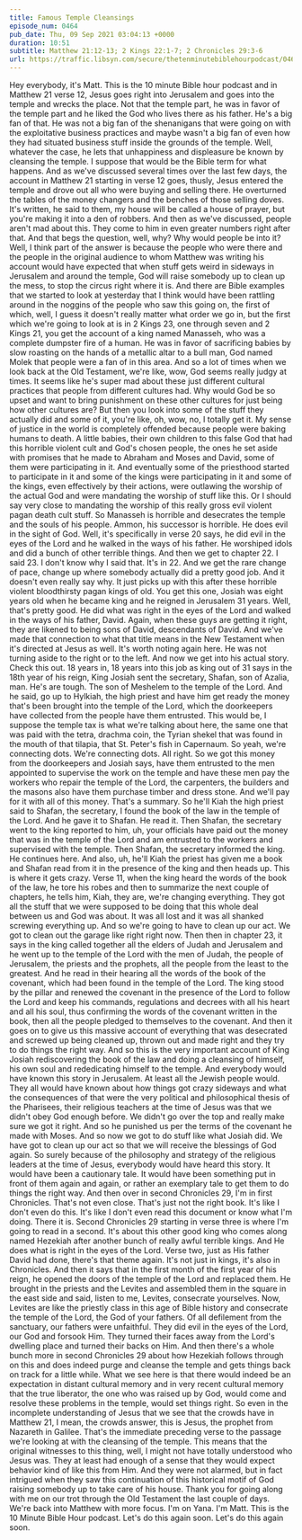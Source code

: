 ```yaml
---
title: Famous Temple Cleansings
episode_num: 0464
pub_date: Thu, 09 Sep 2021 03:04:13 +0000
duration: 10:51
subtitle: Matthew 21:12-13; 2 Kings 22:1-7; 2 Chronicles 29:3-6
url: https://traffic.libsyn.com/secure/thetenminutebiblehourpodcast/0464_-_Famous_Temple_Cleansings.mp3
---
```


 Hey everybody, it's Matt. This is the 10 minute Bible hour podcast and in Matthew 21 verse 12, Jesus goes right into Jerusalem and goes into the temple and wrecks the place. Not that the temple part, he was in favor of the temple part and he liked the God who lives there as his father. He's a big fan of that. He was not a big fan of the shenanigans that were going on with the exploitative business practices and maybe wasn't a big fan of even how they had situated business stuff inside the grounds of the temple. Well, whatever the case, he lets that unhappiness and displeasure be known by cleansing the temple. I suppose that would be the Bible term for what happens. And as we've discussed several times over the last few days, the account in Matthew 21 starting in verse 12 goes, thusly, Jesus entered the temple and drove out all who were buying and selling there. He overturned the tables of the money changers and the benches of those selling doves. It's written, he said to them, my house will be called a house of prayer, but you're making it into a den of robbers. And then as we've discussed, people aren't mad about this. They come to him in even greater numbers right after that. And that begs the question, well, why? Why would people be into it? Well, I think part of the answer is because the people who were there and the people in the original audience to whom Matthew was writing his account would have expected that when stuff gets weird in sideways in Jerusalem and around the temple, God will raise somebody up to clean up the mess, to stop the circus right where it is. And there are Bible examples that we started to look at yesterday that I think would have been rattling around in the noggins of the people who saw this going on, the first of which, well, I guess it doesn't really matter what order we go in, but the first which we're going to look at is in 2 Kings 23, one through seven and 2 Kings 21, you get the account of a king named Manasseh, who was a complete dumpster fire of a human. He was in favor of sacrificing babies by slow roasting on the hands of a metallic altar to a bull man, God named Molek that people were a fan of in this area. And so a lot of times when we look back at the Old Testament, we're like, wow, God seems really judgy at times. It seems like he's super mad about these just different cultural practices that people from different cultures had. Why would God be so upset and want to bring punishment on these other cultures for just being how other cultures are? But then you look into some of the stuff they actually did and some of it, you're like, oh, wow, no, I totally get it. My sense of justice in the world is completely offended because people were baking humans to death. A little babies, their own children to this false God that had this horrible violent cult and God's chosen people, the ones he set aside with promises that he made to Abraham and Moses and David, some of them were participating in it. And eventually some of the priesthood started to participate in it and some of the kings were participating in it and some of the kings, even effectively by their actions, were outlawing the worship of the actual God and were mandating the worship of stuff like this. Or I should say very close to mandating the worship of this really gross evil violent pagan death cult stuff. So Manasseh is horrible and desecrates the temple and the souls of his people. Ammon, his successor is horrible. He does evil in the sight of God. Well, it's specifically in verse 20 says, he did evil in the eyes of the Lord and he walked in the ways of his father. He worshiped idols and did a bunch of other terrible things. And then we get to chapter 22. I said 23. I don't know why I said that. It's in 22. And we get the rare change of pace, change up where somebody actually did a pretty good job. And it doesn't even really say why. It just picks up with this after these horrible violent bloodthirsty pagan kings of old. You get this one, Josiah was eight years old when he became king and he reigned in Jerusalem 31 years. Well, that's pretty good. He did what was right in the eyes of the Lord and walked in the ways of his father, David. Again, when these guys are getting it right, they are likened to being sons of David, descendants of David. And we've made that connection to what that title means in the New Testament when it's directed at Jesus as well. It's worth noting again here. He was not turning aside to the right or to the left. And now we get into his actual story. Check this out. 18 years in, 18 years into this job as king out of 31 says in the 18th year of his reign, King Josiah sent the secretary, Shafan, son of Azalia, man. He's are tough. The son of Meshelem to the temple of the Lord. And he said, go up to Hylkiah, the high priest and have him get ready the money that's been brought into the temple of the Lord, which the doorkeepers have collected from the people have them entrusted. This would be, I suppose the temple tax is what we're talking about here, the same one that was paid with the tetra, drachma coin, the Tyrian shekel that was found in the mouth of that tilapia, that St. Peter's fish in Capernaum. So yeah, we're connecting dots. We're connecting dots. All right. So we got this money from the doorkeepers and Josiah says, have them entrusted to the men appointed to supervise the work on the temple and have these men pay the workers who repair the temple of the Lord, the carpenters, the builders and the masons also have them purchase timber and dress stone. And we'll pay for it with all of this money. That's a summary. So he'll Kiah the high priest said to Shafan, the secretary, I found the book of the law in the temple of the Lord. And he gave it to Shafan. He read it. Then Shafan, the secretary went to the king reported to him, uh, your officials have paid out the money that was in the temple of the Lord and am entrusted to the workers and supervised with the temple. Then Shafan, the secretary informed the king. He continues here. And also, uh, he'll Kiah the priest has given me a book and Shafan read from it in the presence of the king and then heads up. This is where it gets crazy. Verse 11, when the king heard the words of the book of the law, he tore his robes and then to summarize the next couple of chapters, he tells him, Kiah, they are, we're changing everything. They got all the stuff that we were supposed to be doing that this whole deal between us and God was about. It was all lost and it was all shanked screwing everything up. And so we're going to have to clean up our act. We got to clean out the garage like right right now. Then then in chapter 23, it says in the king called together all the elders of Judah and Jerusalem and he went up to the temple of the Lord with the men of Judah, the people of Jerusalem, the priests and the prophets, all the people from the least to the greatest. And he read in their hearing all the words of the book of the covenant, which had been found in the temple of the Lord. The king stood by the pillar and renewed the covenant in the presence of the Lord to follow the Lord and keep his commands, regulations and decrees with all his heart and all his soul, thus confirming the words of the covenant written in the book, then all the people pledged to themselves to the covenant. And then it goes on to give us this massive account of everything that was desecrated and screwed up being cleaned up, thrown out and made right and they try to do things the right way. And so this is the very important account of King Josiah rediscovering the book of the law and doing a cleansing of himself, his own soul and rededicating himself to the temple. And everybody would have known this story in Jerusalem. At least all the Jewish people would. They all would have known about how things got crazy sideways and what the consequences of that were the very political and philosophical thesis of the Pharisees, their religious teachers at the time of Jesus was that we didn't obey God enough before. We didn't go over the top and really make sure we got it right. And so he punished us per the terms of the covenant he made with Moses. And so now we got to do stuff like what Josiah did. We have got to clean up our act so that we will receive the blessings of God again. So surely because of the philosophy and strategy of the religious leaders at the time of Jesus, everybody would have heard this story. It would have been a cautionary tale. It would have been something put in front of them again and again, or rather an exemplary tale to get them to do things the right way. And then over in second Chronicles 29, I'm in first Chronicles. That's not even close. That's just not the right book. It's like I don't even do this. It's like I don't even read this document or know what I'm doing. There it is. Second Chronicles 29 starting in verse three is where I'm going to read in a second. It's about this other good king who comes along named Hezekiah after another bunch of really awful terrible kings. And He does what is right in the eyes of the Lord. Verse two, just as His father David had done, there's that theme again. It's not just in kings, it's also in Chronicles. And then it says that in the first month of the first year of his reign, he opened the doors of the temple of the Lord and replaced them. He brought in the priests and the Levites and assembled them in the square in the east side and said, listen to me, Levites, consecrate yourselves. Now, Levites are like the priestly class in this age of Bible history and consecrate the temple of the Lord, the God of your fathers. Of all defilement from the sanctuary, our fathers were unfaithful. They did evil in the eyes of the Lord, our God and forsook Him. They turned their faces away from the Lord's dwelling place and turned their backs on Him. And then there's a whole bunch more in second Chronicles 29 about how Hezekiah follows through on this and does indeed purge and cleanse the temple and gets things back on track for a little while. What we see here is that there would indeed be an expectation in distant cultural memory and in very recent cultural memory that the true liberator, the one who was raised up by God, would come and resolve these problems in the temple, would set things right. So even in the incomplete understanding of Jesus that we see that the crowds have in Matthew 21, I mean, the crowds answer, this is Jesus, the prophet from Nazareth in Galilee. That's the immediate preceding verse to the passage we're looking at with the cleansing of the temple. This means that the original witnesses to this thing, well, I might not have totally understood who Jesus was. They at least had enough of a sense that they would expect behavior kind of like this from Him. And they were not alarmed, but in fact intrigued when they saw this continuation of this historical motif of God raising somebody up to take care of his house. Thank you for going along with me on our trot through the Old Testament the last couple of days. We're back into Matthew with more focus. I'm on Yana. I'm Matt. This is the 10 Minute Bible Hour podcast. Let's do this again soon. Let's do this again soon.